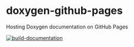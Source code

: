 # doxygen-github-pages

Hosting Doxygen documentation on GitHub Pages

[![build-documentation](https://github.com/francofusco/doxygen-github-pages/workflows/build-documentation/badge.svg)](https://francofusco.github.io/doxygen-github-pages/)
